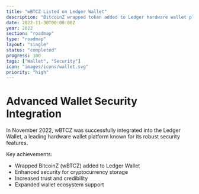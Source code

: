 ```yaml
---
title: "wBTCZ Listed on Ledger Wallet"
description: "BitcoinZ wrapped token added to Ledger hardware wallet platform"
date: 2022-11-30T00:00:00Z
year: 2022
section: "roadmap"
type: "roadmap"
layout: "single"
status: "completed"
progress: 100
tags: ["Wallet", "Security"]
icon: "images/icons/wallet.svg"
priority: "high"
---
```


# Advanced Wallet Security Integration

In November 2022, wBTCZ was successfully integrated into the Ledger Wallet, a leading hardware wallet platform known for its robust security features.

Key achievements:
- Wrapped BitcoinZ (wBTCZ) added to Ledger Wallet
- Enhanced security for cryptocurrency storage
- Increased trust and credibility
- Expanded wallet ecosystem support
